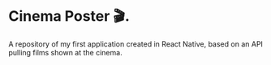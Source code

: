 # Cinema Poster 🎬.
A repository of my first application created in React Native, based on an API pulling films shown at the cinema.
